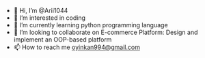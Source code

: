 - 👋 Hi, I’m @Arii1044
- 👀 I’m interested in coding 
- 🌱 I’m currently learning python programming language
- 💞️ I’m looking to collaborate on E-commerce Platform: Design and implement an OOP-based platform
- 📫 How to reach me oyinkan994@gmail.com

<!---
Arii1044/Arii1044 is a ✨ special ✨ repository because its `README.md` (this file) appears on your GitHub profile.
You can click the Preview link to take a look at your changes.
--->
